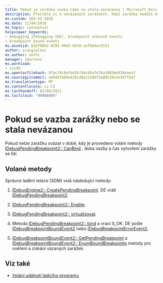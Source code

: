 ```yaml
---
title: Pokud je zarážka vazba nebo se stala nevázanou | Microsoft Docs
description: Přečtěte si o nevázaných zarážekch. Když zarážka nemůže být vázána v době, kdy je provedeno volání, čas vazby a čas vytvoření zarážky se liší.
ms.custom: SEO-VS-2020
ms.date: 11/04/2016
ms.topic: conceptual
helpviewer_keywords:
- debugging [Debugging SDK], breakpoint unbound events
- breakpoint bound events
ms.assetid: 61bf00b2-8293-49d3-b919-1efb0dec9151
author: acangialosi
ms.author: anthc
manager: jmartens
ms.workload:
- vssdk
ms.openlocfilehash: 97ac7dc9afbd3b740c95a7e76a30836e938eaeaf
ms.sourcegitcommit: ae6d47b09a439cd0e13180f5e89510e3e347fd47
ms.translationtype: MT
ms.contentlocale: cs-CZ
ms.lasthandoff: 02/08/2021
ms.locfileid: "99968499"
---
```

# <a name="when-a-breakpoint-binds-or-becomes-unbound"></a>Pokud se vazba zarážky nebo se stala nevázanou
Pokud nelze zarážku svázat v době, kdy je provedeno volání metody [IDebugPendingBreakpoint2:: CanBind](../../extensibility/debugger/reference/idebugpendingbreakpoint2-canbind.md) , doba vazby a čas vytvoření zarážky se liší.

## <a name="methods-called"></a>Volané metody
 Správce ladění relace (SDM) volá následující metody:

1. [IDebugEngine2:: CreatePendingBreakpoint](../../extensibility/debugger/reference/idebugengine2-creatependingbreakpoint.md). DE vrátí [IDebugPendingBreakpoint2](../../extensibility/debugger/reference/idebugpendingbreakpoint2.md).

2. [IDebugPendingBreakpoint2:: Enable](../../extensibility/debugger/reference/idebugpendingbreakpoint2-enable.md).

3. [IDebugPendingBreakpoint2:: virtualizovat](../../extensibility/debugger/reference/idebugpendingbreakpoint2-virtualize.md).

4. Metoda [IDebugPendingBreakpoint2:: bind](../../extensibility/debugger/reference/idebugpendingbreakpoint2-bind.md) a vrací S_OK. DE pošle [IDebugBreakpointBoundEvent2](../../extensibility/debugger/reference/idebugbreakpointboundevent2.md) nebo [IDebugBreakpointErrorEvent2](../../extensibility/debugger/reference/idebugbreakpointerrorevent2.md).

5. [IDebugBreakpointBoundEvent2:: GetPendingBreakpoint](../../extensibility/debugger/reference/idebugbreakpointboundevent2-getpendingbreakpoint.md) a [IDebugBreakpointBoundEvent2:: EnumBoundBreakpoints](../../extensibility/debugger/reference/idebugbreakpointboundevent2-enumboundbreakpoints.md) metody pro ověření a získání vázaných zarážek.

## <a name="see-also"></a>Viz také
- [Volání událostí ladicího programu](../../extensibility/debugger/calling-debugger-events.md)
